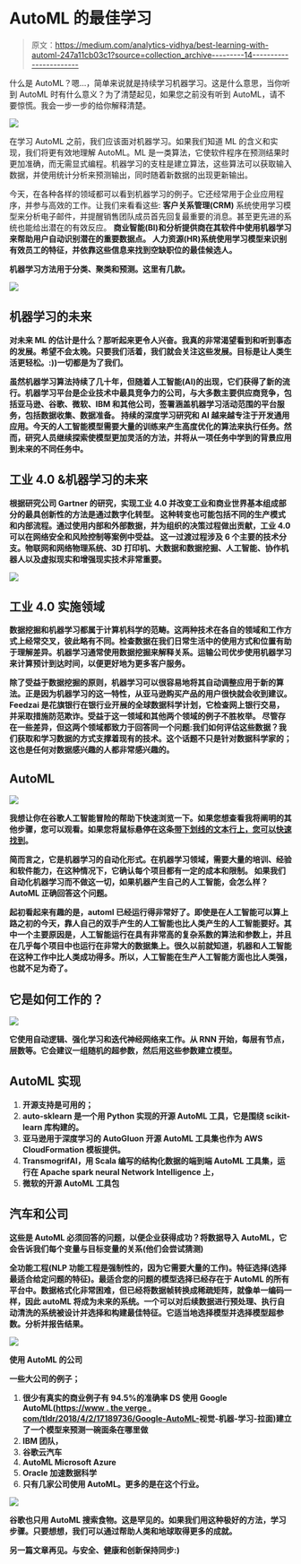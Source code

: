 # AutoML 的最佳学习

> 原文：<https://medium.com/analytics-vidhya/best-learning-with-automl-247a11cb03c1?source=collection_archive---------14----------------------->

什么是 AutoML？嗯…，简单来说就是持续学习机器学习。这是什么意思，当你听到 AutoML 时有什么意义？为了清楚起见，如果您之前没有听到 AutoML，请不要惊慌。我会一步一步的给你解释清楚。

![](img/3be45aa6fd36296700395871252b8712.png)

在学习 AutoML 之前，我们应该面对机器学习。如果我们知道 ML 的含义和实现，我们将更有效地理解 AutoML。ML 是一类算法，它使软件程序在预测结果时更加准确，而无需显式编程。机器学习的支柱是建立算法，这些算法可以获取输入数据，并使用统计分析来预测输出，同时随着新数据的出现更新输出。

今天，在各种各样的领域都可以看到机器学习的例子。它还经常用于企业应用程序，并参与高效的工作。让我们来看看这些:
**客户关系管理(CRM)** 系统使用学习模型来分析电子邮件，并提醒销售团队成员首先回复最重要的消息。甚至更先进的系统也能给出潜在的有效反应。
**商业智能(BI)和分析提供商在其软件中使用机器学习来帮助用户自动识别潜在的重要数据点。
**人力资源(HR)系统使用学习模型来识别有效员工的特征，并依靠这些信息来找到空缺职位的最佳候选人。****

****机器学习方法用于分类、聚类和预测。这里有几款。****

****![](img/dc2a771e2880ec0c46e6e7e8de0db0d9.png)****

## ****机器学习的未来****

****对未来 ML 的估计是什么？那听起来更令人兴奋。我真的非常渴望看到和听到事态的发展。希望不会太晚。只要我们活着，我们就会关注这些发展。目标是让人类生活更轻松。:))一切都是为了我们。****

****虽然机器学习算法持续了几十年，但随着人工智能(AI)的出现，它们获得了新的流行。机器学习平台是企业技术中最具竞争力的公司，与大多数主要供应商竞争，包括亚马逊、谷歌、微软、IBM 和其他公司，签署涵盖机器学习活动范围的平台服务，包括数据收集、数据准备。
持续的深度学习研究和 AI 越来越专注于开发通用应用。今天的人工智能模型需要大量的训练来产生高度优化的算法来执行任务。然而，研究人员继续探索使模型更加灵活的方法，并将从一项任务中学到的背景应用到未来的不同任务中。****

## ****工业 4.0 &机器学习的未来****

****根据研究公司 Gartner 的研究，实现工业 4.0 并改变工业和商业世界基本组成部分的最具创新性的方法是通过数字化转型。
这种转变也可能包括不同的生产模式和内部流程。通过使用内部和外部数据，并为组织的决策过程做出贡献，工业 4.0 可以在网络安全和风险控制等案例中受益。
这一过渡过程涉及 6 个主要的技术分支。物联网和网络物理系统、3D 打印机、大数据和数据挖掘、人工智能、协作机器人以及虚拟现实和增强现实技术非常重要。****

****![](img/f05d0114d4f0090612d279895447ebad.png)****

## ****工业 4.0 实施领域****

****数据挖掘和机器学习都属于计算机科学的范畴。这两种技术在各自的领域和工作方式上经常交叉，彼此略有不同。检查数据在我们日常生活中的使用方式和位置有助于理解差异。机器学习通常使用数据挖掘来解释关系。运输公司优步使用机器学习来计算预计到达时间，以便更好地为更多客户服务。****

****除了受益于数据挖掘的原则，机器学习可以很容易地将其自动调整应用于新的算法。正是因为机器学习的这一特性，从亚马逊购买产品的用户很快就会收到建议。Feedzai 是花旗银行在银行业开展的全球数据科学计划，它检查网上银行交易，并采取措施防范欺诈。受益于这一领域和其他两个领域的例子不胜枚举。
尽管存在一些差异，但这两个领域都致力于回答同一个问题:我们如何评估这些数据？我们获取和学习数据的方式支撑着现有的技术。这个话题不只是针对数据科学家的；这也是任何对数据感兴趣的人都非常感兴趣的。****

## ****AutoML****

****![](img/a08378020ae827c4aa9d9e7f89fdd512.png)****

****我想让你在谷歌人工智能冒险的帮助下快速浏览一下。如果您想查看我将阐明的其他步骤，您可以观看。如果您将鼠标悬停在这条[带下划线的文本行上，您可以快速找到](https://www.youtube.com/watch?v=kgxfdTh9lz0)。****

****简而言之，它是机器学习的自动化形式。在机器学习领域，需要大量的培训、经验和软件能力，在这种情况下，它确认每个项目都有一定的成本和限制。
如果我们自动化机器学习而不做这一切，如果机器产生自己的人工智能，会怎么样？AutoML 正确回答这个问题。****

****起初看起来有趣的是，automl 已经运行得非常好了。即使是在人工智能可以算上路之初的今天，靠人自己的双手产生的人工智能也比人类产生的人工智能要好。其中一个主要原因是，人工智能运行在具有非常高的复杂系数的算法和参数上，并且在几乎每个项目中也运行在非常大的数据集上。很久以前就知道，机器和人工智能在这种工作中比人类成功得多。所以，人工智能在生产人工智能方面也比人类强，也就不足为奇了。****

## ****它是如何工作的？****

****![](img/3faa8c47bd3952ef0d9ccc39a8a13a45.png)****

****它使用自动逻辑、强化学习和迭代神经网络来工作。从 RNN 开始，每层有节点，层数等。它会建议一组随机的超参数，然后用这些参数建立模型。****

## ****AutoML 实现****

1.  ****开源支持是可用的；****
2.  ****auto-sklearn 是一个用 Python 实现的开源 AutoML 工具，它是围绕 scikit-learn 库构建的。****
3.  ****亚马逊用于深度学习的 AutoGluon 开源 AutoML 工具集也作为 AWS CloudFormation 模板提供。****
4.  ****TransmogrifAI，用 Scala 编写的结构化数据的端到端 AutoML 工具集，运行在 Apache spark neural Network Intelligence 上，****
5.  ****微软的开源 AutoML 工具包****

## ****汽车和公司****

****这些是 AutoML 必须回答的问题，以便企业获得成功？将数据导入 AutoML，它会告诉我们每个变量与目标变量的关系(他们会尝试猜测)****

****全功能工程(NLP 功能工程是强制性的，因为它需要大量的工作)。特征选择(选择最适合给定问题的特征)。最适合您的问题的模型选择已经存在于 AutoML 的所有平台中。数据格式化非常困难，但已经将数据帧转换成稀疏矩阵，就像单一编码一样，因此 autoML 将成为未来的系统。一个可以对后续数据进行预处理、执行自动清洗的系统被设计并选择和构建最佳特征。它适当地选择模型并选择模型超参数。分析并报告结果。****

****![](img/b18ae5eca1317efe5fb730f507bc24a0.png)****

****使用 AutoML 的公司****

****一些大公司的例子；****

1.  ****很少有真实的商业例子有 94.5%的准确率 DS 使用 Google AutoML([https://www . the verge . com/tldr/2018/4/2/17189736/Google-AutoML-](https://www.theverge.com/tldr/2018/4/2/17189736/google-automl-)视觉-机器-学习-拉面)建立了一个模型来预测一碗面条在哪里做****
2.  ****IBM 团队，****
3.  ****谷歌云汽车****
4.  ****AutoML Microsoft Azure****
5.  ****Oracle 加速数据科学****
6.  ****只有几家公司使用 AutoML。更多的是在这个行业。****

****![](img/2f62e52c2b30dcdb52be913ad72721c4.png)****

****谷歌也只用 AutoML 搜索食物。这是罕见的。如果我们用这种极好的方法，学习步骤。只要想想，我们可以通过帮助人类和地球取得更多的成就。****

****另一篇文章再见。与安全、健康和创新保持同步:)****
